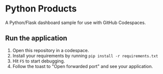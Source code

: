 
# Python Products

A Python/Flask dashboard sample for use with GitHub Codespaces.

## Run the application

1. Open this repository in a codespace.
1. Install your requirements by running `pip install -r requirements.txt`
1. Hit `F5` to start debugging.
1. Follow the toast to "Open forwarded port" and see your application.